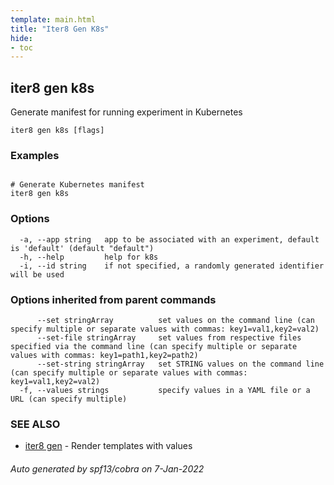 ```yaml
---
template: main.html
title: "Iter8 Gen K8s"
hide:
- toc
---
```


## iter8 gen k8s

Generate manifest for running experiment in Kubernetes

```
iter8 gen k8s [flags]
```

### Examples

```

# Generate Kubernetes manifest
iter8 gen k8s
```

### Options

```
  -a, --app string   app to be associated with an experiment, default is 'default' (default "default")
  -h, --help         help for k8s
  -i, --id string    if not specified, a randomly generated identifier will be used
```

### Options inherited from parent commands

```
      --set stringArray          set values on the command line (can specify multiple or separate values with commas: key1=val1,key2=val2)
      --set-file stringArray     set values from respective files specified via the command line (can specify multiple or separate values with commas: key1=path1,key2=path2)
      --set-string stringArray   set STRING values on the command line (can specify multiple or separate values with commas: key1=val1,key2=val2)
  -f, --values strings           specify values in a YAML file or a URL (can specify multiple)
```

### SEE ALSO

* [iter8 gen](iter8_gen.md)	 - Render templates with values

###### Auto generated by spf13/cobra on 7-Jan-2022
